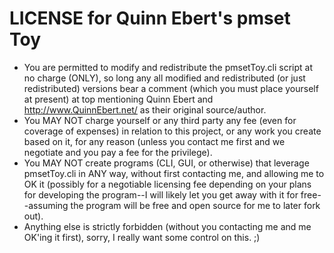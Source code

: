 LICENSE for Quinn Ebert's pmset Toy
===================================

+ You are permitted to modify and redistribute the pmsetToy.cli script at no charge (ONLY), so long any all modified and redistributed (or just redistributed) versions bear a comment (which you must place yourself at present) at top mentioning Quinn Ebert and http://www.QuinnEbert.net/ as their original source/author.
+ You MAY NOT charge yourself or any third party any fee (even for coverage of expenses) in relation to this project, or any work you create based on it, for any reason (unless you contact me first and we negotiate and you pay a fee for the privilege).
+ You MAY NOT create programs (CLI, GUI, or otherwise) that leverage pmsetToy.cli in ANY way, without first contacting me, and allowing me to OK it (possibly for a negotiable licensing fee depending on your plans for developing the program--I will likely let you get away with it for free--assuming the program will be free and open source for me to later fork out).
+ Anything else is strictly forbidden (without you contacting me and me OK'ing it first), sorry, I really want some control on this. ;)
